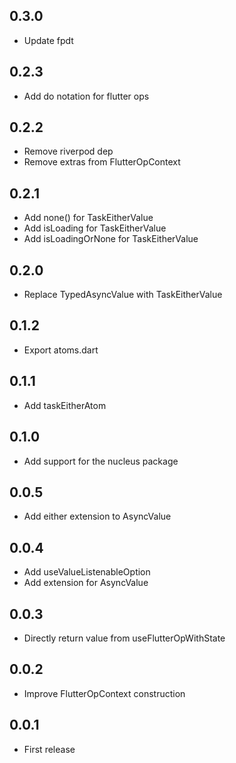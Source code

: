 ## 0.3.0

- Update fpdt

## 0.2.3

- Add do notation for flutter ops

## 0.2.2

- Remove riverpod dep
- Remove extras from FlutterOpContext

## 0.2.1

- Add none() for TaskEitherValue
- Add isLoading for TaskEitherValue
- Add isLoadingOrNone for TaskEitherValue

## 0.2.0

- Replace TypedAsyncValue with TaskEitherValue

## 0.1.2

- Export atoms.dart

## 0.1.1

- Add taskEitherAtom

## 0.1.0

- Add support for the nucleus package

## 0.0.5

- Add either extension to AsyncValue

## 0.0.4

- Add useValueListenableOption
- Add extension for AsyncValue

## 0.0.3

- Directly return value from useFlutterOpWithState

## 0.0.2

- Improve FlutterOpContext construction

## 0.0.1

- First release
